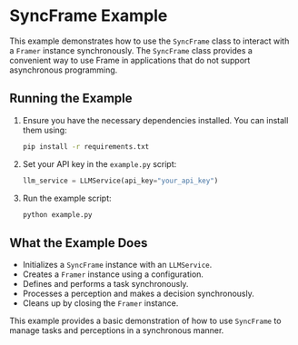 # SyncFrame Example

This example demonstrates how to use the `SyncFrame` class to interact with a `Framer` instance synchronously. The `SyncFrame` class provides a convenient way to use Frame in applications that do not support asynchronous programming.

## Running the Example

1. Ensure you have the necessary dependencies installed. You can install them using:

   ```bash
   pip install -r requirements.txt
   ```

2. Set your API key in the `example.py` script:

   ```python
   llm_service = LLMService(api_key="your_api_key")
   ```

3. Run the example script:

   ```bash
   python example.py
   ```

## What the Example Does

- Initializes a `SyncFrame` instance with an `LLMService`.
- Creates a `Framer` instance using a configuration.
- Defines and performs a task synchronously.
- Processes a perception and makes a decision synchronously.
- Cleans up by closing the `Framer` instance.

This example provides a basic demonstration of how to use `SyncFrame` to manage tasks and perceptions in a synchronous manner.
